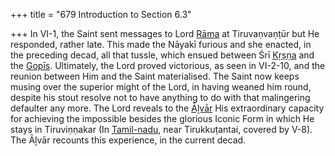 +++
title = "679 Introduction to Section 6.3"

+++
In VI-1, the Saint sent messages to Lord [Rāma](/definition/rama#vaishnavism "show Rāma definitions") at Tiruvaṇvaṇṭūr but He responded, rather late. This made the Nāyakī furious and she enacted, in the preceding decad, all that tussle, which ensued between Śrī [Kṛṣṇa](/definition/krishna#vaishnavism "show Kṛṣṇa definitions") and the [Gopīs](/definition/gopi#vaishnavism "show Gopīs definitions"). Ultimately, the Lord proved victorious, as seen in VI-2-10, and the reunion between Him and the Saint materialised. The Saint now keeps musing over the superior might of the Lord, in having weaned him round, despite his stout resolve not to have anything to do with that malingering defaulter any more. The Lord reveals to the [Āḻvār](/definition/aḻvar#vaishnavism "show Āḻvār definitions") His extraordinary capacity for achieving the impossible besides the glorious Iconic Form in which He stays in Tiruviṇṇakar (In [Tamil-nadu](/definition/tamilnadu#history "show Tamil-nadu definitions"), near Tirukkuṭantai, covered by V-8). The Āḻvār recounts this experience, in the current decad.


